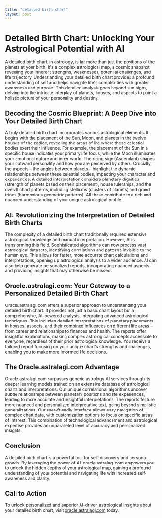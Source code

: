 ```yaml
---
title: "detailed birth chart"
layout: post
---
```


# Detailed Birth Chart: Unlocking Your Astrological Potential with AI

A detailed birth chart, in astrology, is far more than just the positions of the planets at your birth. It's a complex astrological map, a cosmic snapshot revealing your inherent strengths, weaknesses, potential challenges, and life trajectory. Understanding your detailed birth chart provides a profound understanding of self and helps navigate life's complexities with greater awareness and purpose. This detailed analysis goes beyond sun signs, delving into the intricate interplay of planets, houses, and aspects to paint a holistic picture of your personality and destiny.

## Decoding the Cosmic Blueprint: A Deep Dive into Your Detailed Birth Chart

A truly detailed birth chart incorporates various astrological elements.  It begins with the placement of the Sun, Moon, and planets in the twelve houses of the zodiac, revealing the areas of life where these celestial bodies exert their influence.  For example, the placement of the Sun in a specific house indicates your primary life focus, while the Moon illuminates your emotional nature and inner world.  The rising sign (Ascendant) shapes your outward personality and how you are perceived by others.  Crucially, the aspects – the angles between planets – highlight the dynamic relationships between these celestial bodies, impacting your character and experiences.  A detailed interpretation considers planetary dignities (strength of planets based on their placement), house rulerships, and the overall chart patterns, including stelliums (clusters of planets) and grand trines (harmonious geometric patterns).  All these contribute to a rich and nuanced understanding of your unique astrological profile.

## AI: Revolutionizing the Interpretation of Detailed Birth Charts

The complexity of a detailed birth chart traditionally required extensive astrological knowledge and manual interpretation.  However, AI is transforming this field.  Sophisticated algorithms can now process vast astrological datasets, identifying correlations and patterns invisible to the human eye. This allows for faster, more accurate chart calculations and interpretations, opening up astrological analysis to a wider audience. AI can also help generate personalized reports, incorporating nuanced aspects and providing insights that may otherwise be missed.

## Oracle.astralagi.com: Your Gateway to a Personalized Detailed Birth Chart

Oracle.astralagi.com offers a superior approach to understanding your detailed birth chart.  It provides not just a basic chart layout but a comprehensive, AI-powered analysis, integrating advanced astrological techniques.  This includes detailed interpretations of planetary placements in houses, aspects, and their combined influences on different life areas – from career and relationships to finances and health.  The reports offer insightful explanations, making complex astrological concepts accessible to everyone, regardless of their prior astrological knowledge.  You receive a tailored report focusing on your unique chart's strengths and challenges, enabling you to make more informed life decisions.

## The Oracle.astralagi.com Advantage

Oracle.astralagi.com surpasses generic astrology AI services through its deeper learning models trained on an extensive database of astrological charts and interpretations. Our unique correlational algorithms uncover subtle relationships between planetary positions and life experiences, leading to more accurate and insightful interpretations.  The reports feature more nuanced and personalized interpretative text, going beyond simplistic generalizations. Our user-friendly interface allows easy navigation of complex chart data, with customization options to focus on specific areas of interest.  This combination of technological advancement and astrological expertise provides an unparalleled level of accuracy and personalized insights.

## Conclusion

A detailed birth chart is a powerful tool for self-discovery and personal growth.  By leveraging the power of AI,  oracle.astralagi.com empowers you to unlock the hidden depths of your astrological map, gaining a profound understanding of your potential and navigating life with increased self-awareness and clarity.

## Call to Action

To unlock personalized and superior AI-driven astrological insights about your detailed birth chart, visit [oracle.astralagi.com](https://oracle.astralagi.com) today.